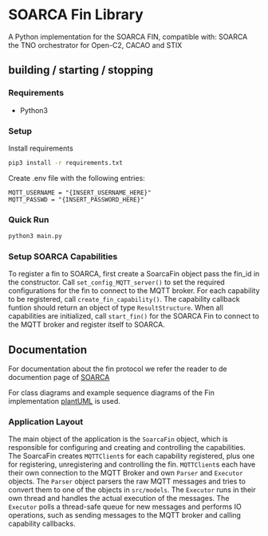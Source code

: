 # SOARCA Fin Library
A Python implementation for the SOARCA FIN, compatible with: SOARCA the TNO orchestrator for Open-C2, CACAO and STIX

## building / starting / stopping  
### Requirements
 - Python3

### Setup
Install requirements
```bash
pip3 install -r requirements.txt
```
Create .env file with the following entries:
```
MQTT_USERNAME = "{INSERT_USERNAME_HERE}"
MQTT_PASSWD = "{INSERT_PASSWORD_HERE}"
```


### Quick Run
```bash
python3 main.py
```

### Setup SOARCA Capabilities
To register a fin to SOARCA, first create a SoarcaFin object pass the fin_id in the constructor.
Call `set_config_MQTT_server()` to set the required configurations for the fin to connect to the MQTT broker.
For each capability to be registered, call `create_fin_capability()`. The capability callback funtion should return an object of type `ResultStructure`.
When all capabilities are initialized, call `start_fin()` for the SOARCA Fin to connect to the MQTT broker and register itself to SOARCA.


## Documentation
For documentation about the fin protocol we refer the reader to de documention page of [SOARCA](https://cossas.github.io/SOARCA/docs/soarca-extensions/fin-protocol/)

For class diagrams and example sequence diagrams of the Fin implementation [plantUML](https://plantuml.com/) is used.

### Application Layout
The main object of the application is the `SoarcaFin` object, which is responsible for configuring and creating and controlling the capabilities.
The SoarcaFin creates `MQTTClient`s for each capability registered, plus one for registering, unregistering and controlling the fin.
`MQTTClient`s each have their own connection to the MQTT Broker and own `Parser` and `Executor` objects.
The `Parser` object parsers the raw MQTT messages and tries to convert them to one of the objects in `src/models`.
The `Executor` runs in their own thread and handles the actual execution of the messages.
The `Executor` polls a thread-safe queue for new messages and performs IO operations, such as sending messages to the MQTT broker and calling capability callbacks.